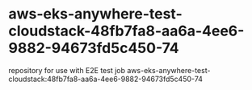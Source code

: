 # aws-eks-anywhere-test-cloudstack-48fb7fa8-aa6a-4ee6-9882-94673fd5c450-74
repository for use with E2E test job aws-eks-anywhere-test-cloudstack:48fb7fa8-aa6a-4ee6-9882-94673fd5c450-74

